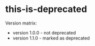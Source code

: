 # this-is-deprecated

Version matrix:

- version 1.0.0 - not deprecated
- version 1.1.0 - marked as deprecated
